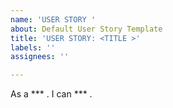 ```yaml
---
name: 'USER STORY '
about: Default User Story Template
title: 'USER STORY: <TITLE >'
labels: ''
assignees: ''

---
```


As a *** . I can *** .
